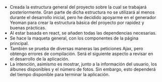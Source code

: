 - Creada la estructura general del proyecto sobre la cual se trabajará posteriormente. Gran parte de dicha estructura no se utilizará al menos durante el desarrollo inicial, pero he decidido apoyarme en el generador Yeoman para crear la estructura básica del proyecto por rapidez y buenas prácticas.
- Al estar basada en react, se añaden todas las dependencias necesarias.
- Se hace la maqueta general, con los componentes de la página principal.
- También se prueba de diversas maneras las peticiones Ajax, pero obtengo errores de compilación. Será el siguiente aspecto a revisar en el desarrollo de la aplicación.
- La intención, asimismo es mostrar, junto a la información del usuario, los álbunes disponibles y el número de fotos. Sin embargo, esto dependerá del tiempo disponible para terminar la aplicación.
